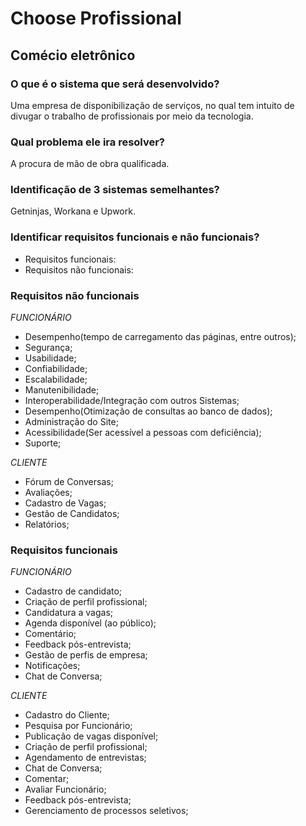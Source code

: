 # Choose Profissional
## Comécio eletrônico 
###  O que é o sistema que será desenvolvido? 
Uma empresa de disponibilização de serviços, no qual tem intuito de divugar o trabalho de profissionais por meio da tecnologia. 
###  Qual problema ele ira resolver?
 A procura de mão de obra qualificada.
###  Identificação de 3 sistemas semelhantes?
 Getninjas, Workana e Upwork.
### Identificar requisitos funcionais e não funcionais?
- Requisitos funcionais:
- Requisitos não funcionais:
### Requisitos não funcionais

 *FUNCIONÁRIO*
 
- Desempenho(tempo de carregamento das páginas, entre outros);
- Segurança;
- Usabilidade;
- Confiabilidade;
- Escalabilidade;
- Manutenibilidade;
- Interoperabilidade/Integração com outros Sistemas;
- Desempenho(Otimização de consultas ao banco de dados);
- Administração do Site;
- Acessibilidade(Ser acessível a pessoas com deficiência);
- Suporte;

*CLIENTE*

- Fórum de Conversas;
- Avaliações;
- Cadastro de Vagas;
- Gestão de Candidatos;
- Relatórios;

### Requisitos funcionais  

*FUNCIONÁRIO* 
                                   
- Cadastro de candidato;
- Criação de perfil profissional;
- Candidatura a vagas;
- Agenda disponível (ao público);
- Comentário;
- Feedback pós-entrevista;
- Gestão de perfis de empresa; 
- Notificações;
- Chat de Conversa;

*CLIENTE*

- Cadastro do Cliente; 
- Pesquisa por Funcionário;
- Publicação de vagas disponível;
- Criação de perfil profissional;
- Agendamento de entrevistas;
- Chat de Conversa; 
- Comentar;
- Avaliar Funcionário;
- Feedback pós-entrevista;
- Gerenciamento de processos seletivos;
